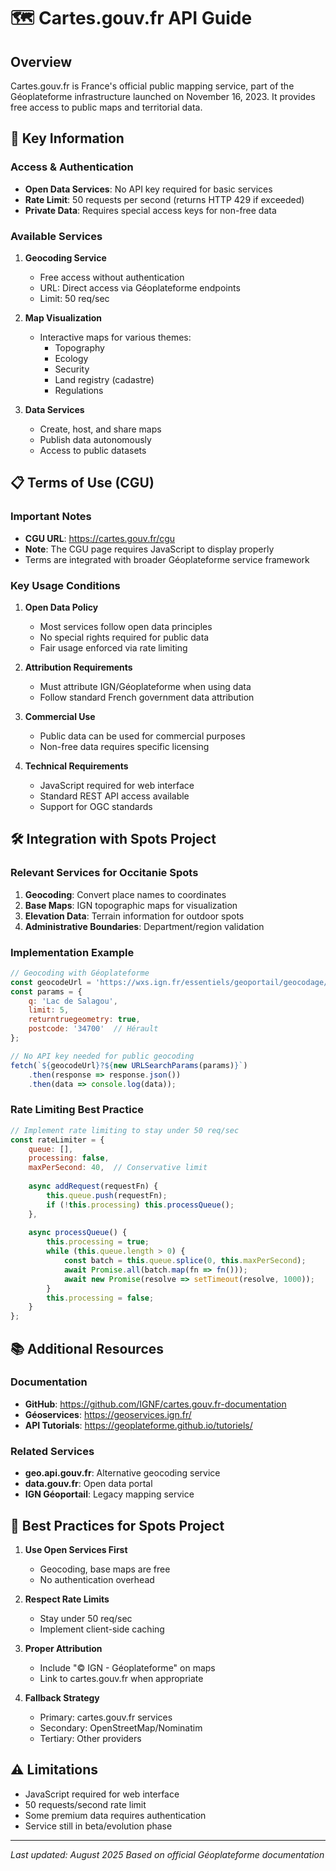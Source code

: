 # 🗺️ Cartes.gouv.fr API Guide

## Overview
Cartes.gouv.fr is France's official public mapping service, part of the Géoplateforme infrastructure launched on November 16, 2023. It provides free access to public maps and territorial data.

## 🔑 Key Information

### Access & Authentication
- **Open Data Services**: No API key required for basic services
- **Rate Limit**: 50 requests per second (returns HTTP 429 if exceeded)
- **Private Data**: Requires special access keys for non-free data

### Available Services
1. **Geocoding Service**
   - Free access without authentication
   - URL: Direct access via Géoplateforme endpoints
   - Limit: 50 req/sec

2. **Map Visualization**
   - Interactive maps for various themes:
     - Topography
     - Ecology
     - Security
     - Land registry (cadastre)
     - Regulations

3. **Data Services**
   - Create, host, and share maps
   - Publish data autonomously
   - Access to public datasets

## 📋 Terms of Use (CGU)

### Important Notes
- **CGU URL**: https://cartes.gouv.fr/cgu
- **Note**: The CGU page requires JavaScript to display properly
- Terms are integrated with broader Géoplateforme service framework

### Key Usage Conditions
1. **Open Data Policy**
   - Most services follow open data principles
   - No special rights required for public data
   - Fair usage enforced via rate limiting

2. **Attribution Requirements**
   - Must attribute IGN/Géoplateforme when using data
   - Follow standard French government data attribution

3. **Commercial Use**
   - Public data can be used for commercial purposes
   - Non-free data requires specific licensing

4. **Technical Requirements**
   - JavaScript required for web interface
   - Standard REST API access available
   - Support for OGC standards

## 🛠️ Integration with Spots Project

### Relevant Services for Occitanie Spots
1. **Geocoding**: Convert place names to coordinates
2. **Base Maps**: IGN topographic maps for visualization
3. **Elevation Data**: Terrain information for outdoor spots
4. **Administrative Boundaries**: Department/region validation

### Implementation Example
```javascript
// Geocoding with Géoplateforme
const geocodeUrl = 'https://wxs.ign.fr/essentiels/geoportail/geocodage/rest/0.1/search';
const params = {
    q: 'Lac de Salagou',
    limit: 5,
    returntruegeometry: true,
    postcode: '34700'  // Hérault
};

// No API key needed for public geocoding
fetch(`${geocodeUrl}?${new URLSearchParams(params)}`)
    .then(response => response.json())
    .then(data => console.log(data));
```

### Rate Limiting Best Practice
```javascript
// Implement rate limiting to stay under 50 req/sec
const rateLimiter = {
    queue: [],
    processing: false,
    maxPerSecond: 40,  // Conservative limit
    
    async addRequest(requestFn) {
        this.queue.push(requestFn);
        if (!this.processing) this.processQueue();
    },
    
    async processQueue() {
        this.processing = true;
        while (this.queue.length > 0) {
            const batch = this.queue.splice(0, this.maxPerSecond);
            await Promise.all(batch.map(fn => fn()));
            await new Promise(resolve => setTimeout(resolve, 1000));
        }
        this.processing = false;
    }
};
```

## 📚 Additional Resources

### Documentation
- **GitHub**: https://github.com/IGNF/cartes.gouv.fr-documentation
- **Géoservices**: https://geoservices.ign.fr/
- **API Tutorials**: https://geoplateforme.github.io/tutoriels/

### Related Services
- **geo.api.gouv.fr**: Alternative geocoding service
- **data.gouv.fr**: Open data portal
- **IGN Géoportail**: Legacy mapping service

## 🎯 Best Practices for Spots Project

1. **Use Open Services First**
   - Geocoding, base maps are free
   - No authentication overhead

2. **Respect Rate Limits**
   - Stay under 50 req/sec
   - Implement client-side caching

3. **Proper Attribution**
   - Include "© IGN - Géoplateforme" on maps
   - Link to cartes.gouv.fr when appropriate

4. **Fallback Strategy**
   - Primary: cartes.gouv.fr services
   - Secondary: OpenStreetMap/Nominatim
   - Tertiary: Other providers

## ⚠️ Limitations
- JavaScript required for web interface
- 50 requests/second rate limit
- Some premium data requires authentication
- Service still in beta/evolution phase

---

*Last updated: August 2025*
*Based on official Géoplateforme documentation*
